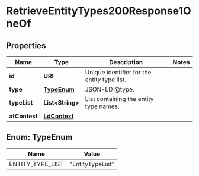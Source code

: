 

# RetrieveEntityTypes200Response1OneOf


## Properties

| Name | Type | Description | Notes |
|------------ | ------------- | ------------- | -------------|
|**id** | **URI** | Unique identifier for the entity type list.  |  |
|**type** | [**TypeEnum**](#TypeEnum) | JSON-LD @type.  |  |
|**typeList** | **List&lt;String&gt;** | List containing the entity type names.  |  |
|**atContext** | [**LdContext**](LdContext.md) |  |  |



## Enum: TypeEnum

| Name | Value |
|---- | -----|
| ENTITY_TYPE_LIST | &quot;EntityTypeList&quot; |



